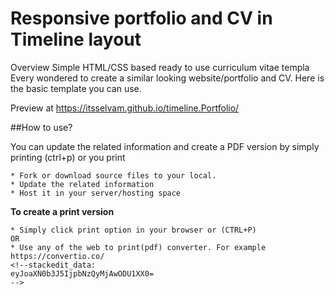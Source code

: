 # Responsive portfolio and CV in Timeline layout

Overview 
Simple HTML/CSS based ready to use curriculum vitae templa
Every wondered to create a similar looking website/portfolio and CV. Here is the basic template you can use. 

Preview at
https://itsselvam.github.io/timeline.Portfolio/


##How to use?

You can update the related information and create a PDF version by simply printing (ctrl+p) or you print  
```
* Fork or download source files to your local.
* Update the related information
* Host it in your server/hosting space
```

**To create a print version** 
```
* Simply click print option in your browser or (CTRL+P)
OR
* Use any of the web to print(pdf) converter. For example https://convertio.co/
<!--stackedit_data:
eyJoaXN0b3J5IjpbNzQyMjAwODU1XX0=
-->